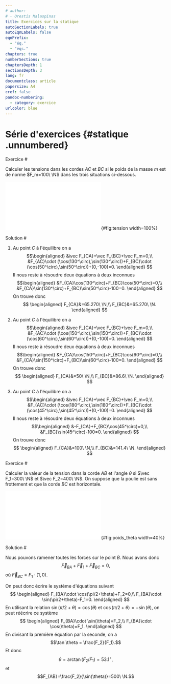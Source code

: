 ```yaml
---
# author:
# - Orestis Malaspinas
title: Exercices sur la statique
autoSectionLabels: true
autoEqnLabels: false
eqnPrefix: 
  - "éq."
  - "éqs."
chapters: true
numberSections: true
chaptersDepth: 1
sectionsDepth: 3
lang: fr
documentclass: article
papersize: A4
cref: false
pandoc-numbering:
  - category: exercice
urlcolor: blue
---
```


Série d'exercices {#statique .unnumbered}
=================

Exercice #

Calculer les tensions dans les cordes $AC$ et $BC$ si le poids de la masse $m$ est de norme $F_m=100\ \N$ dans les trois situations ci-dessous.

![Calculer les tensions dans les cordes $AB$ et $BC$.](../figs/tension_comb.pdf){#fig:tension width=100%}

Solution #

1. Au point $C$ à l'équilibre on a 
$$\begin{aligned}
&\vec F_{CA}+\vec F_{BC}+\vec F_m=0,\\
&F_{AC}\cdot (\cos(130^\circ),\sin(130^\circ))+F_{BC}\cdot (\cos(50^\circ),\sin(50^\circ))+(0,-100)=0.
\end{aligned}
$$
Il nous reste à résoudre deux équations à deux inconnues
$$\begin{aligned}
&F_{CA}\cos(130^\circ)+F_{BC}\cos(50^\circ)=0,\\
&F_{CA}\sin(130^\circ)+F_{BC}\sin(50^\circ)-100=0.
\end{aligned}
$$
On trouve donc
$$
\begin{aligned}
F_{CA}&=65.270\ \N,\\
F_{BC}&=65.270\ \N.
\end{aligned}
$$

2. Au point $C$ à l'équilibre on a 
$$\begin{aligned}
&\vec F_{CA}+\vec F_{BC}+\vec F_m=0,\\
&F_{AC}\cdot (\cos(150^\circ),\sin(150^\circ))+F_{BC}\cdot (\cos(60^\circ),\sin(60^\circ))+(0,-100)=0.
\end{aligned}
$$
Il nous reste à résoudre deux équations à deux inconnues
$$\begin{aligned}
&F_{CA}\cos(150^\circ)+F_{BC}\cos(60^\circ)=0,\\
&F_{CA}\sin(150^\circ)+F_{BC}\sin(60^\circ)-100=0.
\end{aligned}
$$
On trouve donc
$$
\begin{aligned}
F_{CA}&=50\ \N,\\
F_{BC}&=86.6\ \N.
\end{aligned}
$$

3. Au point $C$ à l'équilibre on a 
$$\begin{aligned}
&\vec F_{CA}+\vec F_{BC}+\vec F_m=0,\\
&F_{AC}\cdot (\cos(180^\circ),\sin(180^\circ))+F_{BC}\cdot (\cos(45^\circ),\sin(45^\circ))+(0,-100)=0.
\end{aligned}
$$
Il nous reste à résoudre deux équations à deux inconnues
$$\begin{aligned}
&-F_{CA}+F_{BC}\cos(45^\circ)=0,\\
&F_{BC}\sin(45^\circ)-100=0.
\end{aligned}
$$
On trouve donc
$$
\begin{aligned}
F_{CA}&=100\ \N,\\
F_{BC}&=141.4\ \N.
\end{aligned}
$$

Exercice #

Calculer la valeur de la tension dans la corde $AB$ et l'angle $\theta$ si $\vec F_1=300\ \N$ et $\vec F_2=400\ \N$. On suppose que la poulie est sans frottement et que la corde $BC$ est horizontale.

![Calculer la valeur de la tension dans la corde $AB$ et l'angle $\theta$.](../figs/poids_theta.pdf){#fig:poids_theta width=40%}

Solution #

Nous pouvons ramener toutes les forces sur le point $B$. Nous avons donc
$$\vec F_{BA}+\vec F_1 + \vec F_{BC}=0,$$
où $\vec F_{BC}=F_1\cdot (1,0)$.

On peut donc écrire le système d'équations suivant
$$
\begin{aligned}
F_{BA}\cdot \cos(\pi/2+\theta)+F_2=0,\\
F_{BA}\cdot \sin(\pi/2+\theta)-F_1=0.
\end{aligned}
$$
En utilisant la relation $\sin(\pi/2+\theta)=\cos(\theta)$ et $\cos(\pi/2+\theta)=-\sin(\theta)$, on peut réécrire ce système
$$
\begin{aligned}
F_{BA}\cdot \sin(\theta)=F_2,\\
F_{BA}\cdot \cos(\theta)=F_1.
\end{aligned}
$$
En divisant la première équation par la seconde, on a
$$\tan \theta = \frac{F_2}{F_1}.$$
Et donc $$\theta=\arctan(F_2/F_1)=53.1^\circ,$$
et $$F_{AB}=\frac{F_2}{\sin(\theta)}=500\ \N.$$

